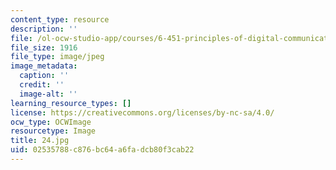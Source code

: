 ```yaml
---
content_type: resource
description: ''
file: /ol-ocw-studio-app/courses/6-451-principles-of-digital-communication-ii-spring-2005/02535788c876bc64a6fadcb80f3cab22_24.jpg
file_size: 1916
file_type: image/jpeg
image_metadata:
  caption: ''
  credit: ''
  image-alt: ''
learning_resource_types: []
license: https://creativecommons.org/licenses/by-nc-sa/4.0/
ocw_type: OCWImage
resourcetype: Image
title: 24.jpg
uid: 02535788-c876-bc64-a6fa-dcb80f3cab22
---
```

